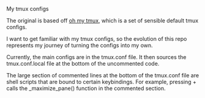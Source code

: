 My tmux configs

The original is based off [oh my tmux](https://github.com/gpakosz/.tmux), which is a set of sensible default tmux configs.

I want to get familiar with my tmux configs, so the evolution of this repo represents my journey of turning the configs into my own.

Currently, the main configs are in the tmux.conf file. It then sources the tmux.conf.local file at the bottom of the uncommented code.

The large section of commented lines at the bottom of the tmux.conf file are shell scripts that are bound to certain keybindings. For example, pressing <prefix>+ calls the \_maximize_pane() function in the commented section.
